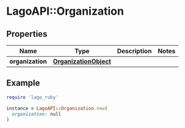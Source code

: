 # LagoAPI::Organization

## Properties

| Name | Type | Description | Notes |
| ---- | ---- | ----------- | ----- |
| **organization** | [**OrganizationObject**](OrganizationObject.md) |  |  |

## Example

```ruby
require 'lago_ruby'

instance = LagoAPI::Organization.new(
  organization: null
)
```

